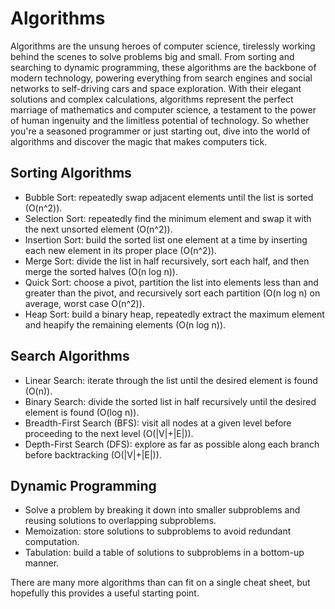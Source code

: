 # Algorithms
Algorithms are the unsung heroes of computer science, tirelessly working behind the scenes to solve problems big and small. From sorting and searching to dynamic programming, these algorithms are the backbone of modern technology, powering everything from search engines and social networks to self-driving cars and space exploration. With their elegant solutions and complex calculations, algorithms represent the perfect marriage of mathematics and computer science, a testament to the power of human ingenuity and the limitless potential of technology. So whether you're a seasoned programmer or just starting out, dive into the world of algorithms and discover the magic that makes computers tick.

## Sorting Algorithms

- Bubble Sort: repeatedly swap adjacent elements until the list is sorted (O(n^2)).
- Selection Sort: repeatedly find the minimum element and swap it with the next unsorted element (O(n^2)).
- Insertion Sort: build the sorted list one element at a time by inserting each new element in its proper place (O(n^2)).
- Merge Sort: divide the list in half recursively, sort each half, and then merge the sorted halves (O(n log n)).
- Quick Sort: choose a pivot, partition the list into elements less than and greater than the pivot, and recursively sort each partition (O(n log n) on average, worst case O(n^2)).
- Heap Sort: build a binary heap, repeatedly extract the maximum element and heapify the remaining elements (O(n log n)).

## Search Algorithms

- Linear Search: iterate through the list until the desired element is found (O(n)).
- Binary Search: divide the sorted list in half recursively until the desired element is found (O(log n)).
- Breadth-First Search (BFS): visit all nodes at a given level before proceeding to the next level (O(|V|+|E|)).
- Depth-First Search (DFS): explore as far as possible along each branch before backtracking (O(|V|+|E|)).

## Dynamic Programming

- Solve a problem by breaking it down into smaller subproblems and reusing solutions to overlapping subproblems.
- Memoization: store solutions to subproblems to avoid redundant computation.
- Tabulation: build a table of solutions to subproblems in a bottom-up manner.

There are many more algorithms than can fit on a single cheat sheet, but hopefully this provides a useful starting point.